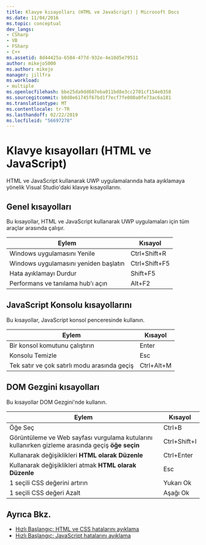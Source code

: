 ```yaml
---
title: Klavye kısayolları (HTML ve JavaScript) | Microsoft Docs
ms.date: 11/04/2016
ms.topic: conceptual
dev_langs:
- CSharp
- VB
- FSharp
- C++
ms.assetid: 8d44425a-6584-477d-932e-4e10d5e79511
author: mikejo5000
ms.author: mikejo
manager: jillfra
ms.workload:
- multiple
ms.openlocfilehash: bbe25da9dd687eba011bd8e3cc2701cf154e0358
ms.sourcegitcommit: b0d8e61745f67bd1f7ecf7fe080a0fe73ac6a181
ms.translationtype: MT
ms.contentlocale: tr-TR
ms.lasthandoff: 02/22/2019
ms.locfileid: "56697278"
---
```

# <a name="keyboard-shortcuts-html-and-javascript"></a>Klavye kısayolları (HTML ve JavaScript)

 HTML ve JavaScript kullanarak UWP uygulamalarında hata ayıklamaya yönelik Visual Studio'daki klavye kısayollarını.

## <a name="general-shortcuts"></a>Genel kısayolları
 Bu kısayollar, HTML ve JavaScript kullanarak UWP uygulamaları için tüm araçlar arasında çalışır.

|Eylem|Kısayol|
|------------|--------------|
|Windows uygulamasını Yenile|Ctrl+Shift+R|
|Windows uygulamasını yeniden başlatın|Ctrl+Shift+F5|
|Hata ayıklamayı Durdur|Shift+F5|
|Performans ve tanılama hub'ı açın|Alt+F2|

## <a name="javascript-console-shortcuts"></a>JavaScript Konsolu kısayollarını
 Bu kısayollar, JavaScript konsol penceresinde kullanın.

|Eylem|Kısayol|
|------------|--------------|
|Bir konsol komutunu çalıştırın|Enter|
|Konsolu Temizle|Esc|
|Tek satır ve çok satırlı modu arasında geçiş|Ctrl+Alt+M|

## <a name="dom-explorer-shortcuts"></a>DOM Gezgini kısayolları
 Bu kısayollar DOM Gezgini'nde kullanın.

|Eylem|Kısayol|
|------------|--------------|
|Öğe Seç|Ctrl+B|
|Görüntüleme ve Web sayfası vurgulama kutularını kullanırken gizleme arasında geçiş **öğe seçin**|Ctrl+Shift+I|
|Kullanarak değişiklikleri **HTML olarak Düzenle**|Ctrl+Enter|
|Kullanarak değişiklikleri atmak **HTML olarak Düzenle**|Esc|
|1 seçili CSS değerini artırın|Yukarı Ok|
|1 seçili CSS değeri Azalt|Aşağı Ok|

## <a name="see-also"></a>Ayrıca Bkz.
- [Hızlı Başlangıç: HTML ve CSS hatalarını ayıklama](../debugger/quickstart-debug-html-and-css.md)
- [Hızlı Başlangıç: JavaScript hatalarını ayıklama](../debugger/quickstart-debug-javascript-using-the-console.md)